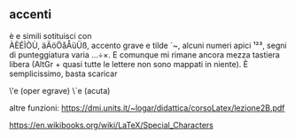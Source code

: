 
## accenti

è e simili sotituisci con  
ÀÈÉÌÒÙ,
äÄöÖåÅüÜß, accento grave e tilde `~, alcuni numeri apici ¹²³, segni di punteggiatura varia …÷×. E comunque mi rimane ancora mezza tastiera libera (AltGr + quasi tutte le lettere non sono mappati in niente). È semplicissimo, basta scaricar

\\'e (oper egrave)
\\`e (acuta)

altre funzioni: https://dmi.units.it/~logar/didattica/corsoLatex/lezione2B.pdf

https://en.wikibooks.org/wiki/LaTeX/Special_Characters
